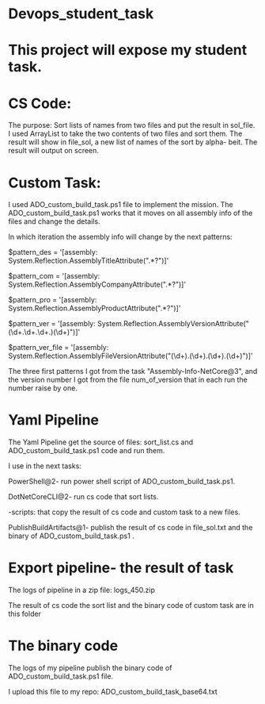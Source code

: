 # Devops_student_task

# This project will expose my student task.


# CS Code:

The purpose: Sort lists of names from two files and put the result in sol_file. I used ArrayList to take the two contents of two files and sort them. The result will show in file_sol, a new list of names of the sort by alpha- beit. The result will output on screen.


# Custom Task:

I used ADO_custom_build_task.ps1 file to implement the mission. The ADO_custom_build_task.ps1 works that it moves on all assembly info of the files and change the details. 

In which iteration the assembly info will change by the next patterns:

$pattern_des = '\[assembly: System\.Reflection\.AssemblyTitleAttribute\(".*?"\)\]'

$pattern_com = '\[assembly: System\.Reflection\.AssemblyCompanyAttribute\(".*?"\)\]'

$pattern_pro = '\[assembly: System\.Reflection\.AssemblyProductAttribute\(".*?"\)\]'

$pattern_ver = '\[assembly: System\.Reflection\.AssemblyVersionAttribute\("(\d+\.\d+\.\d+\.)(\d+)"\)\]'

$pattern_ver_file = '\[assembly: System\.Reflection\.AssemblyFileVersionAttribute\("(\d+)\.(\d+)\.(\d+)\.(\d+)"\)\]'

The three first patterns I got from the task "Assembly-Info-NetCore@3", and the version number I got from the file num_of_version that in each run the number raise by one.


# Yaml Pipeline

The Yaml Pipeline get the source of files: sort_list.cs and ADO_custom_build_task.ps1 code and run them.

I use in the next tasks:

PowerShell@2- run power shell script of ADO_custom_build_task.ps1.

DotNetCoreCLI@2- run cs code that sort lists.

-scripts: that copy the result of cs code and custom task to a new files.

PublishBuildArtifacts@1- publish the result of cs code in file_sol.txt and the binary of ADO_custom_build_task.ps1 .


# Export pipeline- the result of task

The logs of pipeline in a zip file: logs_450.zip

The result of cs code the sort list and the binary code of custom task are in this folder


# The binary code

The logs of my pipeline publish the binary code of ADO_custom_build_task.ps1 file.

I upload this file to my repo: ADO_custom_build_task_base64.txt
